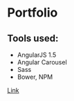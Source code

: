 # Portfolio

## Tools used:
- AngularJS 1.5
- Angular Carousel
- Sass
- Bower, NPM

[Link](https://pakkudon.github.io)